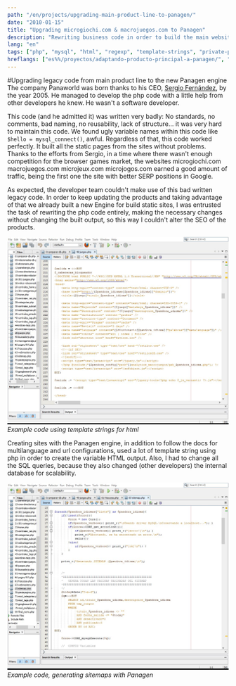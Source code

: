 ```yaml
---
path: "/en/projects/upgrading-main-product-line-to-panagen/"
date: "2010-01-15"
title: "Upgrading microgiochi.com & macrojuegos.com to Panagen"
description: "Rewriting business code in order to build the main websites using Panagen"
lang: "en"
tags: ["php", "mysql", "html", "regexp", "template-strings", "private-project"]
hreflangs: ["es%%/proyectos/adaptando-producto-principal-a-panagen/", "en%%/en/projects/upgrading-main-product-line-to-panagen/"]
---
```

#Upgrading legacy code from main product line to the new Panagen engine
The company Panaworld was born thanks to his CEO, [Sergio Fernández](https://es.linkedin.com/in/sergio-fernandez-giribets-25805717 "Panaworld's CEO LinkedIn"), by the year 2005. He managed to develop the php code with a little help from other developers he knew. He wasn't a software developer.

This code (and he admitted it) was written very badly: No standards, no comments, bad naming, no reusability, lack of structure... it was very hard to maintain this code. We found ugly variable names within this code like `$hello = mysql_connect()`, awful. Regardless of that, this code worked perfectly. It built all the static pages from the sites without problems. Thanks to the efforts from Sergio, in a time where there wasn't enough competition for the browser games market, the websites microgiochi.com macrojuegos.com microjeux.com microjogos.com earned a good amount of traffic, being the first one the site with better SERP positions in Google.

As expected, the developer team couldn't make use of this bad written legacy code. In order to keep updating the products and taking advantage of that we already built a new Engine for build static sites, I was entrusted the task of rewriting the php code entirely, making the necessary changes without changing the built output, so this way I couldn't alter the SEO of the products.

![Panagen, html templating](panagen-template-strings.jpg)
*Example code using template strings for html*

Creating sites with the Panagen engine, in addition to follow the docs for multilanguage and url configurations, used a lot of template string using php in order to create the variable HTML output. Also, I had to change all the SQL queries, because they also changed (other developers) the internal database for scalability.

![Panagen, generating sitemaps](panagen-sitemap.jpg)
*Example code, generating sitemaps with Panagen*
